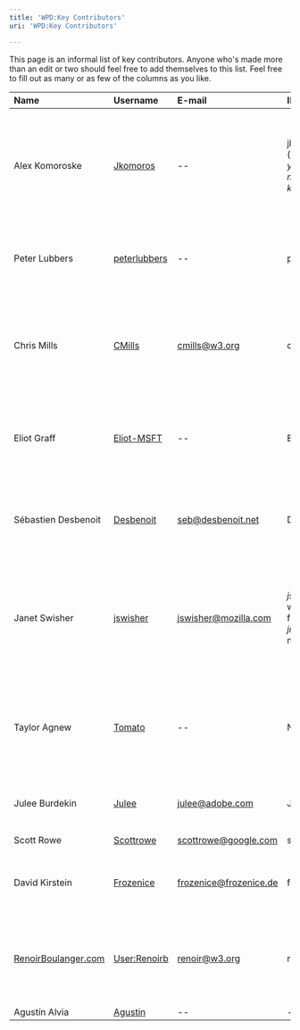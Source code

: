 ```yaml
---
title: 'WPD:Key Contributors'
uri: 'WPD:Key Contributors'

---
```

This page is an informal list of key contributors. Anyone who's made more than an edit or two should feel free to add themselves to this list. Feel free to fill out as many or as few of the columns as you like.

|Name|Username|E-mail|IRC Nick|Organization|Roles|Specialties|
|:---|:-------|:-----|:-------|:-----------|:----|:----------|
|Alex Komoroske|[Jkomoros](/User:Jkomoros)|--|jkomoros (*sometimes you'll see me as komoroske*)|[Google](http://www.google.com/)|Official Steward Representative, Template Corps Member|I'm mainly involved in the organization of how the templates are written and wired together, and keeping track of tasks that need to be done.|
|Peter Lubbers|[peterlubbers](/User:Peterlubbers)|--|peterlubbers|[Google](http://www.google.com/)|--|I'm mainly involved in the organization of community outreach and doc sprints.|
|Chris Mills|[CMills](/User:Cmills)|cmills@w3.org|chrismills|[Opera](http://www.opera.com/) / [W3C](http://www.w3.org/)|Official Steward Representative, content, community, high level planning and organization|I'm knee deep in content and sorting out the site's IA. Talk to me if you have questions about site content, IA, high level issues, and heavy metal.|
|Eliot Graff|[Eliot-MSFT](/User:Eliot-MSFT)|--|Eliot|[Microsoft](http://www.microsoft.com)|Official Steward Representative|I'm involved in the overall site planning, Content Task Force, community growth, and doc sprints.|
|Sébastien Desbenoit|[Desbenoit](/User:Desbenoit)|seb@desbenoit.net|Desbenoit|[ThinkInnovation](http://thinkinnovation.fr/)|--|I'm involved in the contents about design and I create some graphic design elements for the website.|
|Janet Swisher|[jswisher](/User:Jswisher)|jswisher@mozilla.com|*jswisher* on w3.org and freenode; *jms* on mozilla|[Mozilla](http://www.mozilla.org/)|official steward representative|I try to encourage openness and community building. I kibbitz about content, site structure, IA (information architecture), and a lot of other things.|
|Taylor Agnew|[Tomato](/User:Tomato)|--|NotTomato|--|Template Corps Member|I'm a volunteer administrator and moderator, sometimes I answer questions about MediaWiki. I'm involved with content and templates.|
|Julee Burdekin|[Julee](/User:Julee)|julee@adobe.com|Julee|[Adobe](http://www.adobe.com/)|official steward representative|Helping improve the experience for contributors and visitors.|
|Scott Rowe|[Scottrowe](/User:Scottrowe)|scottrowe@google.com|scottrowe|[Google](http://www.google.com/)|Contributor|Content, content, content.|
|David Kirstein|[Frozenice](/User:Frozenice)|frozenice@frozenice.de|fr0zenice|[Batix](http://batix.de)|Template Corps Member|volunteer backend/frontend admin, tell me if something breaks!|
|[RenoirBoulanger.com](https://renoirboulanger.com/#is)|[User:Renoirb](/User:Renoirb)|renoir@w3.org|renoirb|[W3C](http://w3.org/)|W3C Team member, Assigned to work full time WebPlatform.org as Developer and Operations engineer|Contributes since Aug. 2013, volunteers whenever possible|
|Agustín Alvia|[Agustin](/User:Agustin)|--|--||--||

